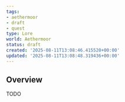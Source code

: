 ```yaml
---
tags:
- aethermoor
- draft
- quest
type: Lore
world: Aethermoor
status: draft
created: '2025-08-11T13:08:46.415520+00:00'
updated: '2025-08-11T13:08:48.319436+00:00'
---
```



## Overview

TODO
